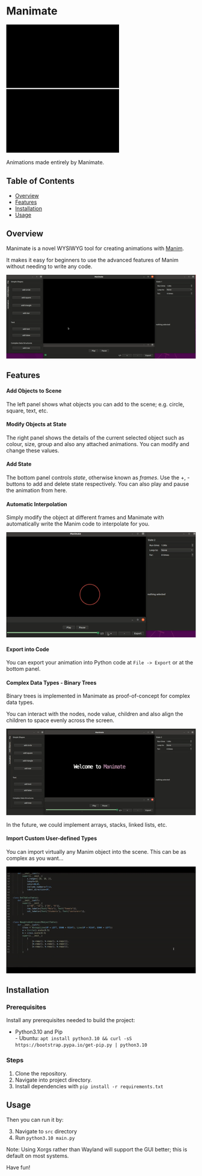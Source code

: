 # Manimate

<img src="readme_resources/result_example.gif" width="300"/>  <img src="readme_resources/result_example2.gif" width="300" />

Animations made entirely by Manimate.

## Table of Contents
- [Overview](#overview)
- [Features](#features)
- [Installation](#installation)
- [Usage](#usage)
   
## Overview
Manimate is a novel WYSIWYG tool for creating animations with [Manim](https://github.com/3b1b/manim).

It makes it easy for beginners to use the advanced features of Manim without needing to write any code.

![demo](readme_resources/manim_basic_demo.gif)



## Features

#### Add Objects to Scene

The left panel shows what objects you can add to the scene; e.g. circle, square, text, etc.

#### Modify Objects at State

The right panel shows the details of the current selected object such as colour, size, group and also any attached animations. You can modify and change these values.

#### Add State

The bottom panel controls _state_, otherwise known as _frames_. Use the +, - buttons to add and delete state respectively. You can also play and pause the animation from here.

#### Automatic Interpolation

Simply modify the object at different frames and Manimate with automatically write the Manim code to interpolate for you.

![interpolate](readme_resources/interpolation.gif)

#### Export into Code
  
You can export your animation into Python code at `File -> Export` or at the bottom panel.

#### Complex Data Types - Binary Trees

Binary trees is implemented in Manimate as proof-of-concept for complex data types.

You can interact with the nodes, node value, children and also align the children to space evenly across the screen.

![btrees](readme_resources/complex_data_types.gif)

In the future, we could implement arrays, stacks, linked lists, etc.

#### Import Custom User-defined Types

You can import virtually any Manim object into the scene. This can be as complex as you want...

![import](readme_resources/import_data_types.gif)



## Installation

### Prerequisites
Install any prerequisites needed to build the project:

- Python3.10 and Pip   
      - Ubuntu: `apt install python3.10 && curl -sS https://bootstrap.pypa.io/get-pip.py | python3.10`
  

### Steps

1. Clone the repository.
2. Navigate into project directory.
3. Install dependencies with `pip install -r requirements.txt`
   
## Usage
Then you can run it by:

3. Navigate to `src` directory
4. Run `python3.10 main.py`

Note: Using Xorgs rather than Wayland will support the GUI better; this is default on most systems.


Have fun!

<!-- 
- Python3.10
- Python3.10 pip - 
- moderngl
- bidict
- IPython 8.0.1
- PySide 6 and 2
- IPython
- Manim community dependencies - `sudo apt install libcairo2-dev libpango1.0-dev ffmpeg` for Ubuntu
- Manim community - `pip install manim` for Ubuntu  -->
